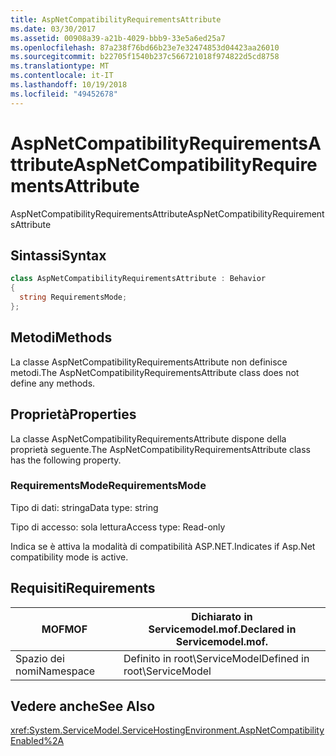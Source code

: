 ```yaml
---
title: AspNetCompatibilityRequirementsAttribute
ms.date: 03/30/2017
ms.assetid: 00908a39-a21b-4029-bbb9-33e5a6ed25a7
ms.openlocfilehash: 87a238f76bd66b23e7e32474853d04423aa26010
ms.sourcegitcommit: b22705f1540b237c566721018f974822d5cd8758
ms.translationtype: MT
ms.contentlocale: it-IT
ms.lasthandoff: 10/19/2018
ms.locfileid: "49452678"
---
```

# <a name="aspnetcompatibilityrequirementsattribute"></a><span data-ttu-id="8b855-102">AspNetCompatibilityRequirementsAttribute</span><span class="sxs-lookup"><span data-stu-id="8b855-102">AspNetCompatibilityRequirementsAttribute</span></span>
<span data-ttu-id="8b855-103">AspNetCompatibilityRequirementsAttribute</span><span class="sxs-lookup"><span data-stu-id="8b855-103">AspNetCompatibilityRequirementsAttribute</span></span>  
  
## <a name="syntax"></a><span data-ttu-id="8b855-104">Sintassi</span><span class="sxs-lookup"><span data-stu-id="8b855-104">Syntax</span></span>  
  
```csharp
class AspNetCompatibilityRequirementsAttribute : Behavior  
{  
  string RequirementsMode;  
};  
```  
  
## <a name="methods"></a><span data-ttu-id="8b855-105">Metodi</span><span class="sxs-lookup"><span data-stu-id="8b855-105">Methods</span></span>  
 <span data-ttu-id="8b855-106">La classe AspNetCompatibilityRequirementsAttribute non definisce metodi.</span><span class="sxs-lookup"><span data-stu-id="8b855-106">The AspNetCompatibilityRequirementsAttribute class does not define any methods.</span></span>  
  
## <a name="properties"></a><span data-ttu-id="8b855-107">Proprietà</span><span class="sxs-lookup"><span data-stu-id="8b855-107">Properties</span></span>  
 <span data-ttu-id="8b855-108">La classe AspNetCompatibilityRequirementsAttribute dispone della proprietà seguente.</span><span class="sxs-lookup"><span data-stu-id="8b855-108">The AspNetCompatibilityRequirementsAttribute class has the following property.</span></span>  
  
### <a name="requirementsmode"></a><span data-ttu-id="8b855-109">RequirementsMode</span><span class="sxs-lookup"><span data-stu-id="8b855-109">RequirementsMode</span></span>  
 <span data-ttu-id="8b855-110">Tipo di dati: stringa</span><span class="sxs-lookup"><span data-stu-id="8b855-110">Data type: string</span></span>  
  
 <span data-ttu-id="8b855-111">Tipo di accesso: sola lettura</span><span class="sxs-lookup"><span data-stu-id="8b855-111">Access type: Read-only</span></span>  
  
 <span data-ttu-id="8b855-112">Indica se è attiva la modalità di compatibilità ASP.NET.</span><span class="sxs-lookup"><span data-stu-id="8b855-112">Indicates if Asp.Net compatibility mode is active.</span></span>  
  
## <a name="requirements"></a><span data-ttu-id="8b855-113">Requisiti</span><span class="sxs-lookup"><span data-stu-id="8b855-113">Requirements</span></span>  
  
|<span data-ttu-id="8b855-114">MOF</span><span class="sxs-lookup"><span data-stu-id="8b855-114">MOF</span></span>|<span data-ttu-id="8b855-115">Dichiarato in Servicemodel.mof.</span><span class="sxs-lookup"><span data-stu-id="8b855-115">Declared in Servicemodel.mof.</span></span>|  
|---------|-----------------------------------|  
|<span data-ttu-id="8b855-116">Spazio dei nomi</span><span class="sxs-lookup"><span data-stu-id="8b855-116">Namespace</span></span>|<span data-ttu-id="8b855-117">Definito in root\ServiceModel</span><span class="sxs-lookup"><span data-stu-id="8b855-117">Defined in root\ServiceModel</span></span>|  
  
## <a name="see-also"></a><span data-ttu-id="8b855-118">Vedere anche</span><span class="sxs-lookup"><span data-stu-id="8b855-118">See Also</span></span>  
 <xref:System.ServiceModel.ServiceHostingEnvironment.AspNetCompatibilityEnabled%2A>
